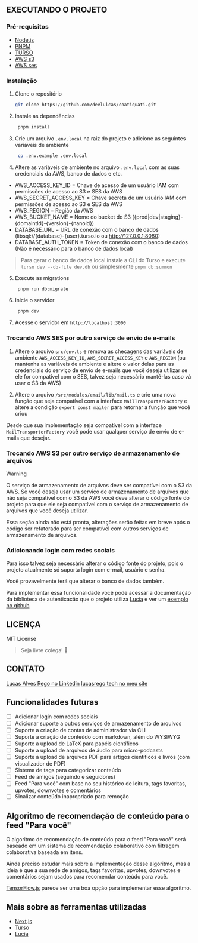 ## EXECUTANDO O PROJETO

### Pré-requisitos

- [Node.js](https://nodejs.org/en/)
- [PNPM](https://pnpm.io/)
- [TURSO](https://turso.tech/)
- [AWS s3](https://aws.amazon.com/pt/s3/)
- [AWS ses](https://aws.amazon.com/pt/ses/)

### Instalação

1. Clone o repositório

   ```sh
   git clone https://github.com/devlulcas/coatiquati.git
   ```

2. Instale as dependências

   ```sh
    pnpm install
   ```

3. Crie um arquivo `.env.local` na raiz do projeto e adicione as seguintes variáveis de ambiente

   ```sh
    cp .env.example .env.local
   ```

4. Altere as variáveis de ambiente no arquivo `.env.local` com as suas credenciais da AWS, banco de dados e etc.

- AWS_ACCESS_KEY_ID = Chave de acesso de um usuário IAM com permissões de acesso ao S3 e SES da AWS
- AWS_SECRET_ACCESS_KEY = Chave secreta de um usuário IAM com permissões de acesso ao S3 e SES da AWS
- AWS_REGION = Região da AWS
- AWS_BUCKET_NAME = Nome do bucket do S3 ({prod|dev|staging}-{domaintld}-{version}-{nanoid})
- DATABASE_URL = URL de conexão com o banco de dados (libsql://{database}-{user}.turso.io ou http://127.0.0.1:8080)
- DATABASE_AUTH_TOKEN = Token de conexão com o banco de dados (Não é necessário para o banco de dados local)

> Para gerar o banco de dados local instale a CLI do Turso e execute `turso dev --db-file dev.db` ou simplesmente `pnpm db:summon`

5. Execute as migrations

   ```sh
    pnpm run db:migrate
   ```

6. Inicie o servidor

   ```sh
    pnpm dev
   ```

7. Acesse o servidor em `http://localhost:3000`

### Trocando AWS SES por outro serviço de envio de e-mails

1. Altere o arquivo `src/env.ts` e remova as checagens das variáveis de ambiente `AWS_ACCESS_KEY_ID`, `AWS_SECRET_ACCESS_KEY` e `AWS_REGION` (ou mantenha as variáveis de ambiente e altere o valor delas para as credenciais do serviço de envio de e-mails que você deseja utilizar se ele for compatível com o SES, talvez seja necessário mantê-las caso vá usar o S3 da AWS)

2. Altere o arquivo `/src/modules/email/lib/mail.ts` e crie uma nova função que seja compatível com a interface `MailTransporterFactory` e altere a condição `export const mailer` para retornar a função que você criou

Desde que sua implementação seja compatível com a interface `MailTransporterFactory` você pode usar qualquer serviço de envio de e-mails que desejar.

### Trocando AWS S3 por outro serviço de armazenamento de arquivos

> [!WARNING]
> O serviço de armazenamento de arquivos deve ser compatível com o S3 da AWS. Se você deseja usar um serviço de armazenamento de arquivos que não seja compatível com o S3 da AWS você deve alterar o código fonte do projeto para que ele seja compatível com o serviço de armazenamento de arquivos que você deseja utilizar.

Essa seção ainda não está pronta, alterações serão feitas em breve após o código ser refatorado para ser compatível com outros serviços de armazenamento de arquivos.

### Adicionando login com redes sociais

Para isso talvez seja necessário alterar o código fonte do projeto, pois o projeto atualmente só suporta login com e-mail, usuário e senha.

Você provavelmente terá que alterar o banco de dados também.

Para implementar essa funcionalidade você pode acessar a documentação da biblioteca de autenticacão que o projeto utiliza [Lucia](https://lucia-auth.com/tutorials/github-oauth/) e ver um [exemplo no github](https://github.com/lucia-auth/examples/tree/main/nextjs-app/github-oauth)

## LICENÇA

MIT License

> Seja livre colega! 🚀

## CONTATO

[Lucas Alves Rego no Linkedin](https://www.linkedin.com/in/lucas-alves-rego/)
[lucasrego.tech no meu site](https://lucasrego.tech/)

## Funcionalidades futuras

- [ ] Adicionar login com redes sociais
- [ ] Adicionar suporte a outros serviços de armazenamento de arquivos
- [ ] Suporte a criação de contas de administrador via CLI
- [ ] Suporte a criação de conteúdo com markdown, além do WYSIWYG
- [ ] Suporte a upload de LaTeX para papéis científicos
- [ ] Suporte a upload de arquivos de áudio para micro-podcasts
- [ ] Suporte a upload de arquivos PDF para artigos científicos e livros (com visualizador de PDF)
- [ ] Sistema de tags para categorizar conteúdo
- [ ] Feed de amigos (seguindo e seguidores)
- [ ] Feed "Para você" com base no seu histórico de leitura, tags favoritas, upvotes, downvotes e comentários
- [ ] Sinalizar conteúdo inapropriado para remoção

## Algoritmo de recomendação de conteúdo para o feed "Para você"

O algoritmo de recomendação de conteúdo para o feed "Para você" será baseado em um sistema de recomendação colaborativo com filtragem colaborativa baseada em itens.

Ainda preciso estudar mais sobre a implementação desse algoritmo, mas a ideia é que a sua rede de amigos, tags favoritas, upvotes, downvotes e comentários sejam usados para recomendar conteúdo para você.

[TensorFlow.js](https://www.tensorflow.org/js) parece ser uma boa opção para implementar esse algoritmo.

## Mais sobre as ferramentas utilizadas

- [Next.js](https://nextjs.org/)
- [Turso](https://turso.tech/)
- [Lucia](https://lucia-auth.com/)
